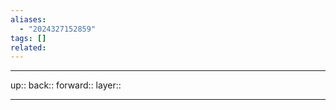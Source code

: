 ```yaml
---
aliases:
  - "2024327152859"
tags: []
related:
---
```




***

up:: 
back:: 
forward:: 
layer:: 

***
